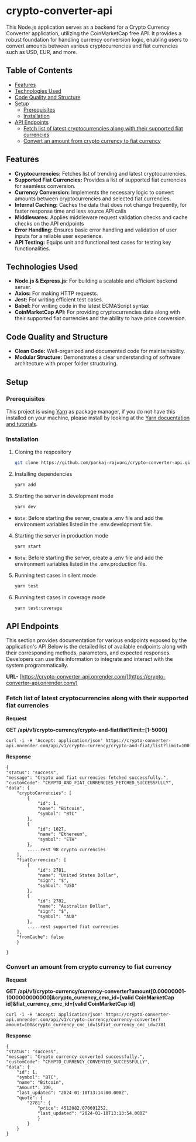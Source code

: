 # crypto-converter-api

This Node.js application serves as a backend for a Crypto Currency Converter application, utilizing the CoinMarketCap free API. It provides a robust foundation for handling currency conversion logic, enabling users to convert amounts between various cryptocurrencies and fiat currencies such as USD, EUR, and more.

## Table of Contents

- [Features](#features)
- [Technologies Used](#technologies-used)
- [Code Quality and Structure](#code-quality-and-structure)
- [Setup](#setup)
  - [Prerequisites](#prerequisites)
  - [Installation](#installation)
- [API Endpoints](#api-endpoints)
  - [Fetch list of latest cryptocurrencies along with their supported fiat currencies](#fetch-list-of-latest-cryptocurrencies-along-with-their-supported-fiat-currencies)
  - [Convert an amount from crypto currency to fiat currency](#convert-an-amount-from-crypto-currency-to-fiat-currency)

## Features

- **Cryptocurrencies:** Fetches list of trending and latest cryptocurrencies.
- **Supported Fiat Currencies:** Provides a list of supported fiat currencies for seamless conversion.
- **Currency Conversion:** Implements the necessary logic to convert amounts between cryptocurrencies and selected fiat currencies.
- **Internal Caching:** Caches the data that does not change frequently, for faster response time and less source API calls
- **Middlewares:** Applies middleware request validation checks and cache checks on the API endpoints
- **Error Handling:** Ensures basic error handling and validation of user inputs for a reliable user experience.
- **API Testing:** Equips unit and functional test cases for testing key functionalities.

## Technologies Used

- **Node.js & Express.js:** For building a scalable and efficient backend server.
- **Axios:** For making HTTP requests.
- **Jest:** For writing efficient test cases.
- **Babel:** For writing code in the latest ECMAScript syntax
- **CoinMarketCap API:** For providing cryptocurrencies data along with their supported fiat currencies and the ability to have price conversion.

## Code Quality and Structure

- **Clean Code:** Well-organized and documented code for maintainability.
- **Modular Structure:** Demonstrates a clear understanding of software architecture with proper folder structuring.

## Setup

### Prerequisites

This project is using [Yarn](https://yarnpkg.com/en/docs/install) as package manager, if you do not have this installed on your machine, please install by looking at the [Yarn docuentation and tutorials](https://classic.yarnpkg.com/en/docs).

### Installation

1. Cloning the respository

   ```bash
   git clone https://github.com/pankaj-rajwani/crypto-converter-api.git
   ```

2. Installing dependencies

   ```bash
   yarn add
   ```

3. Starting the server in development mode

   ```bash
   yarn dev
   ```

- `Note`: Before starting the server, create a .env file and add the environment variables listed in the .env.development file.

4. Starting the server in production mode

   ```bash
   yarn start
   ```

- `Note`: Before starting the server, create a .env file and add the environment variables listed in the .env.production file.

5. Running test cases in silent mode

   ```bash
   yarn test
   ```

6. Running test cases in coverage mode

   ```bash
   yarn test:coverage
   ```

## API Endpoints

This section provides documentation for various endpoints exposed by the application's API.Below is the detailed list of available endpoints along with their corresponding methods, parameters, and expected responses. Developers can use this information to integrate and interact with the system programmatically.

**URL-** [https://crypto-converter-api.onrender.com/](https://crypto-converter-api.onrender.com/) 

### Fetch list of latest cryptocurrencies along with their supported fiat currencies

**Request**

**GET /api/v1/crypto-currency/crypto-and-fiat/list?limit=[1-5000]**

    curl -i -H 'Accept: application/json' https://crypto-converter-api.onrender.com/api/v1/crypto-currency/crypto-and-fiat/list?limit=100

**Response**

    {
    "status": "success",
    "message": "Crypto and fiat currencies fetched successfully.",
    "customCode": "CRYPTO_AND_FIAT_CURRENCIES_FETCHED_SUCCESSFULLY",
    "data": {
        "cryptoCurrencies": [
            {
                "id": 1,
                "name": "Bitcoin",
                "symbol": "BTC"
            },
            {
                "id": 1027,
                "name": "Ethereum",
                "symbol": "ETH"
            },
            .....rest 98 crypto currencies
        ],
        "fiatCurrencies": [
            {
                "id": 2781,
                "name": "United States Dollar",
                "sign": "$",
                "symbol": "USD"
            },
            {
                "id": 2782,
                "name": "Australian Dollar",
                "sign": "$",
                "symbol": "AUD"
            },
            .....rest supported fiat currencies
        ],
        "fromCache": false
        }

    }

### Convert an amount from crypto currency to fiat currency

**Request**

**GET /api/v1/crypto-currency/currency-converter?amount[0.00000001-1000000000000]&crypto_currency_cmc_id=[valid CoinMarketCap id]&fiat_currency_cmc_id=[valid CoinMarketCap id]**

    curl -i -H 'Accept: application/json' https://crypto-converter-api.onrender.com/api/v1/crypto-currency/currency-converter?amount=100&crypto_currency_cmc_id=1&fiat_currency_cmc_id=2781

**Response**

    {
    "status": "success",
    "message": "Crypto currency converted successfully.",
    "customCode": "CRYPTO_CURRENCY_CONVERTED_SUCCESSFULLY",
    "data": {
        "id": 1,
        "symbol": "BTC",
        "name": "Bitcoin",
        "amount": 100,
        "last_updated": "2024-01-10T13:14:00.000Z",
        "quote": {
            "2781": {
                "price": 4512082.070691252,
                "last_updated": "2024-01-10T13:13:54.000Z"
                }
            }
        }
    }

